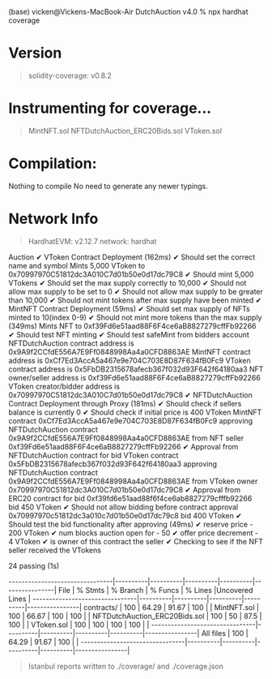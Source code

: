 (base) vicken@Vickens-MacBook-Air DutchAuction v4.0 % npx hardhat coverage

# Version

> solidity-coverage: v0.8.2

# Instrumenting for coverage...

> MintNFT.sol
> NFTDutchAuction_ERC20Bids.sol
> VToken.sol

# Compilation:

Nothing to compile
No need to generate any newer typings.

# Network Info

> HardhatEVM: v2.12.7
> network: hardhat

Auction
✔ VToken Contract Deployment (162ms)
✔ Should set the correct name and symbol
Mints 5,000 VToken to 0x70997970C51812dc3A010C7d01b50e0d17dc79C8
✔ Should mint 5,000 VTokens
✔ Should set the max supply correctly to 10,000
✔ Should not allow max supply to be set to 0
✔ Should not allow max supply to be greater than 10,000
✔ Should not mint tokens after max supply have been minted
✔ MintNFT Contract Deployment (59ms)
✔ Should set max supply of NFTs minted to 10(index 0-9)
✔ Should not mint more tokens than the max supply (349ms)
Mints NFT to 0xf39Fd6e51aad88F6F4ce6aB8827279cffFb92266
✔ Should test NFT minting
✔ Should test safeMint from bidders account
NFTDutchAuction contract address is 0x9A9f2CCfdE556A7E9Ff0848998Aa4a0CFD8863AE
MintNFT contract address is 0xCf7Ed3AccA5a467e9e704C703E8D87F634fB0Fc9
VToken contract address is 0x5FbDB2315678afecb367f032d93F642f64180aa3
NFT owner/seller address is 0xf39Fd6e51aad88F6F4ce6aB8827279cffFb92266
VToken creator/bidder address is 0x70997970C51812dc3A010C7d01b50e0d17dc79C8
✔ NFTDutchAuction Contract Deployment through Proxy (181ms)
✔ Should check if sellers balance is currently 0
✔ Should check if initial price is 400 VToken
MintNFT contract 0xCf7Ed3AccA5a467e9e704C703E8D87F634fB0Fc9 approving NFTDutchAuction contract 0x9A9f2CCfdE556A7E9Ff0848998Aa4a0CFD8863AE from NFT seller 0xf39Fd6e51aad88F6F4ce6aB8827279cffFb92266
✔ Approval from NFTDutchAuction contract for bid
VToken contract 0x5FbDB2315678afecb367f032d93F642f64180aa3 approving NFTDutchAuction contract 0x9A9f2CCfdE556A7E9Ff0848998Aa4a0CFD8863AE from VToken owner 0x70997970C51812dc3A010C7d01b50e0d17dc79C8
✔ Approval from ERC20 contract for bid
0xf39fd6e51aad88f6f4ce6ab8827279cfffb92266 bid 450 VToken
✔ Should not allow bidding before contract approval
0x70997970c51812dc3a010c7d01b50e0d17dc79c8 bid 400 VToken
✔ Should test the bid functionality after approving (49ms)
✔ reserve price - 200 VToken
✔ num blocks auction open for - 50
✔ offer price decrement - 4 VToken
✔ is owner of this contract the seller
✔ Checking to see if the NFT seller received the VTokens

24 passing (1s)

--------------------------------|----------|----------|----------|----------|----------------|
File | % Stmts | % Branch | % Funcs | % Lines |Uncovered Lines |
--------------------------------|----------|----------|----------|----------|----------------|
contracts/ | 100 | 64.29 | 91.67 | 100 | |
MintNFT.sol | 100 | 66.67 | 100 | 100 | |
NFTDutchAuction_ERC20Bids.sol | 100 | 50 | 87.5 | 100 | |
VToken.sol | 100 | 100 | 100 | 100 | |
--------------------------------|----------|----------|----------|----------|----------------|
All files | 100 | 64.29 | 91.67 | 100 | |
--------------------------------|----------|----------|----------|----------|----------------|

> Istanbul reports written to ./coverage/ and ./coverage.json
